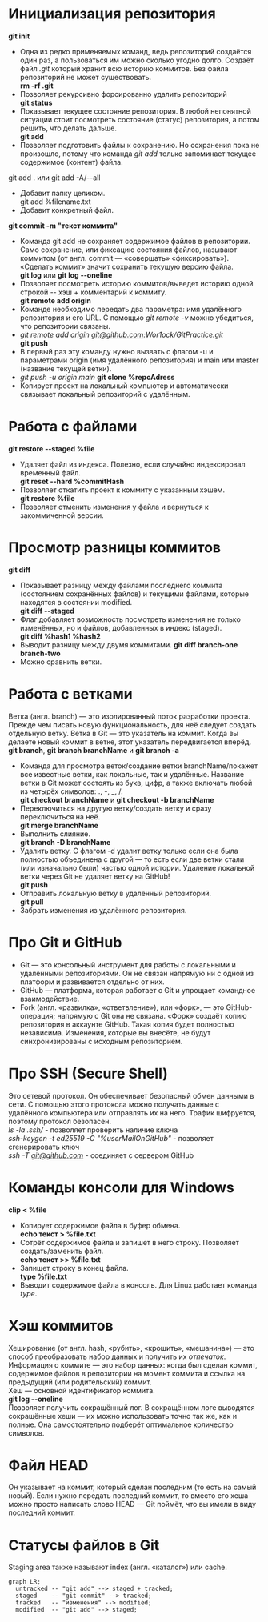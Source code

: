 # Инициализация репозитория
**git init**  
* Одна из редко применяемых команд, ведь репозиторий создаётся один раз, а пользоваться им можно сколько угодно долго. Создаёт файл *.git* который хранит всю историю коммитов. Без файла репозиторий не может существовать.  
**rm -rf .git**  
* Позволяет рекурсивно форсированно удалить репозиторий  
**git status**  
* Показывает текущее состояние репозитория. В любой непонятной ситуации стоит посмотреть состояние (статус) репозитория, а потом решить, что делать дальше.  
**git add**  
* Позволяет подготовить файлы к сохранению. Но сохранения пока не произошло, потому что команда *git add* только запоминает текущее содержимое (контент) файла.  
  
git add . или git add -A/--all  
* Добавит папку целиком.  
git add %filename.txt  
* Добавит конкретный файл.  
  
**git commit -m "текст коммита"**  
* Команда git add не сохраняет содержимое файлов в репозитории. Само сохранение, или фиксацию состояния файлов, называют коммитом (от англ. commit — «совершать» «фиксировать»). «Сделать коммит» значит сохранить текущую версию файла.  
**git log** или **git log --oneline**  
* Позволяет посмотреть историю коммитов/выведет историю одной строкой -- хэш + комментарий к коммиту.  
**git remote add origin**  
* Команде необходимо передать два параметра: имя удалённого репозитория и его URL. С помощью *git remote -v* можно убедиться, что репозитории связаны. 
* *git remote add origin git@github.com:Wor1ock/GitPractice.git*  
**git push**  
* В первый раз эту команду нужно вызвать с флагом -u и параметрами origin (имя удалённого репозитория) и main или master (название текущей ветки).  
* *git push -u origin main*
**git clone %repoAdress**  
*  Копирует проект на локальный компьютер и автоматически связывает локальный репозиторий с удалённым.  


# Работа с файлами
**git restore --staged %file**  
* Удаляет файл из индекса. Полезно, если случайно индексировал временный файл.  
**git reset --hard %commitHash**  
* Позволяет откатить проект к коммиту с указанным хэшем.  
**git restore %file**  
* Позволяет отменить изменения у файла и вернуться к закоммиченной версии.  

# Просмотр разницы коммитов  
**git diff**  
* Показывает разницу между файлами последнего коммита (состоянием сохранённых файлов) и текущими файлами, которые находятся в состоянии modified.  
**git diff --staged**  
* Флаг добавляет возможность посмотреть изменения не только изменённых, но и файлов, добавленных в индекс (staged).  
**git diff %hash1 %hash2**  
* Выводит разницу между двумя коммитами.
**git diff branch-one branch-two**
* Можно сравнить ветки.


# Работа с ветками  
Ветка (англ. branch) — это изолированный поток разработки проекта. Прежде чем писать новую функциональность, для неё следует создать отдельную ветку. Ветка в Git — это указатель на коммит. Когда вы делаете новый коммит в ветке, этот указатель передвигается вперёд.  
**git branch**, **git branch branchName** и **git branch -a**
* Команда для просмотра веток/создание ветки branchName/покажет все известные ветки, как локальные, так и удалённые. Название ветки в Git может состоять из букв, цифр, а также включать любой из четырёх символов: ., -, _, /.  
**git checkout branchName** и **git checkout -b branchName**
* Переключиться на другую ветку/создать ветку и сразу переключиться на неё.  
**git merge branchName**
* Выполнить слияние.  
**git branch -D branchName**  
* Удалить ветку. С флагом -d удалит ветку только если она была полностью объединена с другой — то есть если две ветки стали (или изначально были) частью одной истории. Удаление локальной ветки через Git не удаляет ветку на GitHub!  
**git push**  
* Отправить локальную ветку в удалённый репозиторий.  
**git pull**  
* Забрать изменения из удалённого репозитория.  


# Про Git и GitHub  
* Git — это консольный инструмент для работы с локальными и удалёнными репозиториями. Он не связан напрямую ни с одной из платформ и развивается отдельно от них.  
* GitHub — платформа, которая работает с Git и упрощает командное взаимодействие.  
* Fork (англ. «развилка», «ответвление»), или «форк», — это GitHub-операция; напрямую с Git она не связана. «Форк» создаёт копию репозитория в аккаунте GitHub. Такая копия будет полностью независима. Изменения, которые вы внесёте, не будут синхронизированы с исходным репозиторием.  


# Про SSH (Secure Shell)  
Это сетевой протокол. Он обеспечивает безопасный обмен данными в сети. С помощью этого протокола можно получать данные с удалённого компьютера или отправлять их на него. Трафик шифруется, поэтому протокол безопасен.  
*ls -la .ssh/* - позволяет проверить наличие ключа  
*ssh-keygen -t ed25519 -C "%userMailOnGitHub"* - позволяет сгенерировать ключ  
*ssh -T git@github.com* - соединяет с сервером GitHub  


# Команды консоли для Windows  
**clip < %file**  
* Копирует содержимое файла в буфер обмена.  
**echo текст > %file.txt**  
* Сотрёт содержимое файла и запишет в него строку. Позволяет создать/заменить файл.  
**echo текст >> %file.txt**  
* Запишет строку в конец файла.  
**type %file.txt**  
* Выводит содержимое файла в консоль. Для Linux работает команда *type*.


# Хэш коммитов  
Хеширование (от англ. hash, «рубить», «крошить», «мешанина») — это способ преобразовать набор данных и получить их *отпечаток*.  
Информация о коммите — это набор данных: когда был сделан коммит, содержимое файлов в репозитории на момент коммита и ссылка на предыдущий (или родительский) коммит.  
Хеш — основной идентификатор коммита.  
**git log --oneline**  
Позволяет получить сокращённый лог. В сокращённом логе выводятся сокращённые хеши — их можно использовать точно так же, как и полные. Она самостоятельно подберёт оптимальное количество символов.  

# Файл HEAD  
Он указывает на коммит, который сделан последним (то есть на самый новый). Если нужно передать последний коммит, то вместо его хеша можно просто написать слово HEAD — Git поймёт, что вы имели в виду последний коммит.  

# Статусы файлов в Git
Staging area также называют index (англ. «каталог») или cache.  

```mermaid
graph LR;
  untracked -- "git add" --> staged + tracked;
  staged    -- "git commit" --> tracked;
  tracked   -- "изменения" --> modified;
  modified  -- "git add" --> staged;
```